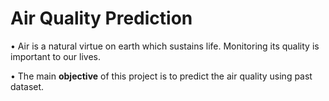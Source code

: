 # Air Quality Prediction

• Air is a natural virtue on earth which sustains life. Monitoring its quality is important to our lives.

• The main __objective__ of this project is to predict the air quality using past dataset.

